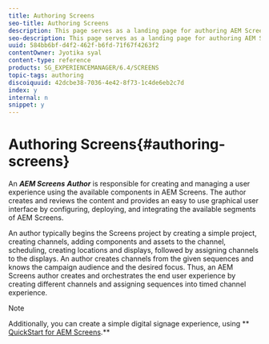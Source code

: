 ```yaml
---
title: Authoring Screens
seo-title: Authoring Screens
description: This page serves as a landing page for authoring AEM Screens. It provides an overview of the various roles and responsibilities of an AEM Screens author.
seo-description: This page serves as a landing page for authoring AEM Screens. It provides an overview of the various roles and responsibilities of an AEM Screens author.
uuid: 584bb6bf-d4f2-462f-b6fd-71f67f4263f2
contentOwner: Jyotika syal
content-type: reference
products: SG_EXPERIENCEMANAGER/6.4/SCREENS
topic-tags: authoring
discoiquuid: 42dcbe38-7036-4e42-8f73-1c4de6eb2c7d
index: y
internal: n
snippet: y
---
```


# Authoring Screens{#authoring-screens}

An ***AEM Screens*** ***Author*** is responsible for creating and managing a user experience using the available components in AEM Screens. The author creates and reviews the content and provides an easy to use graphical user interface by configuring, deploying, and integrating the available segments of AEM Screens.

An author typically begins the Screens project by creating a simple project, creating channels, adding components and assets to the channel, scheduling, creating locations and displays, followed by assigning channels to the displays. An author creates channels from the given sequences and knows the campaign audience and the desired focus. Thus, an AEM Screens author creates and orchestrates the end user experience by creating different channels and assigning sequences into timed channel experience.

>[!NOTE]
>
>Additionally, you can create a simple digital signage experience, using ** [QuickStart for AEM Screens](../../screens/using/kickstart-for-aem-screens.md).**

